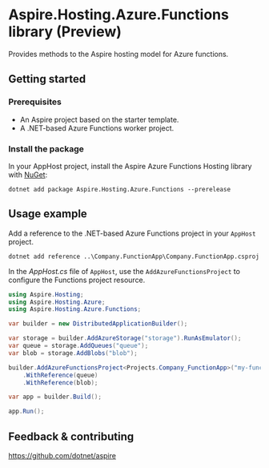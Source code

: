 # Aspire.Hosting.Azure.Functions library (Preview)

Provides methods to the Aspire hosting model for Azure functions.

## Getting started

### Prerequisites

* An Aspire project based on the starter template.
* A .NET-based Azure Functions worker project.

### Install the package

In your AppHost project, install the Aspire Azure Functions Hosting library with [NuGet](https://www.nuget.org):

```dotnetcli
dotnet add package Aspire.Hosting.Azure.Functions --prerelease
```

## Usage example

Add a reference to the .NET-based Azure Functions project in your `AppHost` project.

```dotnetcli
dotnet add reference ..\Company.FunctionApp\Company.FunctionApp.csproj
```

In the _AppHost.cs_ file of `AppHost`, use the `AddAzureFunctionsProject` to configure the Functions project resource.

```csharp
using Aspire.Hosting;
using Aspire.Hosting.Azure;
using Aspire.Hosting.Azure.Functions;

var builder = new DistributedApplicationBuilder();

var storage = builder.AddAzureStorage("storage").RunAsEmulator();
var queue = storage.AddQueues("queue");
var blob = storage.AddBlobs("blob");

builder.AddAzureFunctionsProject<Projects.Company_FunctionApp>("my-functions-project")
    .WithReference(queue)
    .WithReference(blob);

var app = builder.Build();

app.Run();
```

## Feedback & contributing

https://github.com/dotnet/aspire
